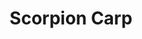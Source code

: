 ---
templateKey: blog-post
featuredpost: false
featuredimage: /assets/Scorpion_Carp.png
title: Scorpion Carp
description: Fish~Pole
testfield: 330
---
